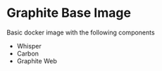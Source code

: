Graphite Base Image
===================

Basic docker image with the following components

* Whisper
* Carbon
* Graphite Web
